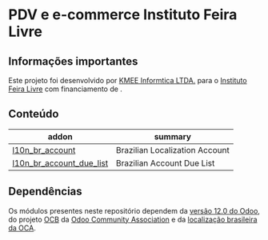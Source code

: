 # PDV e e-commerce Instituto Feira Livre

## Informações importantes

Este projeto foi desenvolvido por [KMEE Informtica LTDA.](https://www.kmee.com.br/) para o [Instituto Feira Livre](https://ifl.kmee.com.br/) com financiamento de .

## Conteúdo

addon | summary
--- | --- 
[l10n_br_account](l10n_br_account/) | Brazilian Localization Account
[l10n_br_account_due_list](l10n_br_account_due_list/) | Brazilian Account Due List

## Dependências

Os módulos presentes neste repositório dependem da [versão 12.0 do Odoo](https://github.com/odoo/odoo/tree/12.0), do projeto [OCB](https://github.com/OCA/OCB/tree/12.0) da [Odoo Community Association](https://github.com/OCA) e da [localização brasileira da OCA](https://github.com/OCA/l10n-brazil/tree/12.0).
